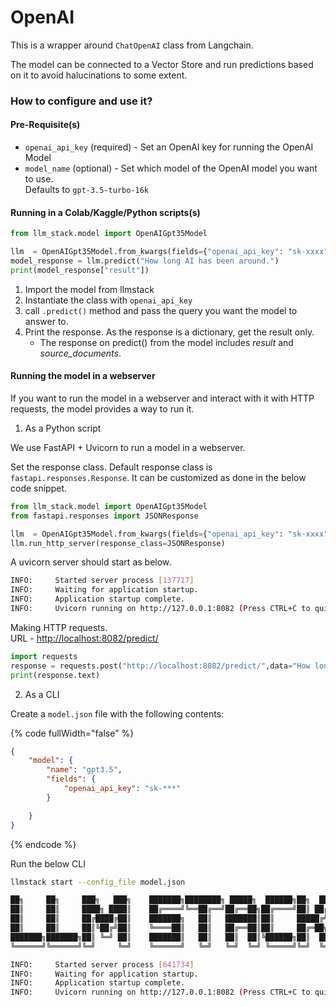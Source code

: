 # OpenAI

This is a wrapper around `ChatOpenAI` class from Langchain.&#x20;

The model can be connected to  a Vector Store and run predictions based on it to avoid halucinations to some extent.

### How to configure and use it?

#### Pre-Requisite(s)

* `openai_api_key` (required) - Set an OpenAI key for running the OpenAI Model
* `model_name` (optional) - Set which model of the OpenAI model you want to use. \
  Defaults to `gpt-3.5-turbo-16k`&#x20;

#### Running in a Colab/Kaggle/Python scripts(s)

```python
from llm_stack.model import OpenAIGpt35Model

llm  = OpenAIGpt35Model.from_kwargs(fields={"openai_api_key": "sk-xxxx"})  # Update with your OpenAI Key
model_response = llm.predict("How long AI has been around.")
print(model_response["result"])
```

1. Import the model from llmstack
2. Instantiate the class with `openai_api_key`
3. call `.predict()` method and pass the query you want the model to answer to.
4. Print the response. As the response is a dictionary, get the result only.
   * The response on predict() from the model includes _result_ and _source\_documents_.

#### Running the model in a webserver

If you want to run the model in a webserver and interact with it with HTTP requests, the model provides a way to run it.

1. As a Python script

We use FastAPI + Uvicorn to run a model in a webserver.

Set the response class. Default response class is `fastapi.responses.Response`. It can be customized as done in the below code snippet.

```python
from llm_stack.model import OpenAIGpt35Model
from fastapi.responses import JSONResponse

llm  = OpenAIGpt35Model.from_kwargs(fields={"openai_api_key": "sk-xxxx"})
llm.run_http_server(response_class=JSONResponse)
```

A uvicorn server should start as below.

```bash
INFO:     Started server process [137717]
INFO:     Waiting for application startup.
INFO:     Application startup complete.
INFO:     Uvicorn running on http://127.0.0.1:8082 (Press CTRL+C to quit)
```

Making HTTP requests. \
URL - [http://localhost:8082/predict/](http://localhost:8082/predict/)

```python
import requests
response = requests.post("http://localhost:8082/predict/",data="How long AI has been around.")
print(response.text)
```

2. As a CLI

Create a `model.json` file with the following contents:

{% code fullWidth="false" %}
```json
{
    "model": {       
        "name": "gpt3.5",
        "fields": {
            "openai_api_key": "sk-***"
        }

    }
}
```
{% endcode %}

Run the below CLI&#x20;

```bash
llmstack start --config_file model.json
```

```bash
██╗     ██╗     ███╗   ███╗    ███████╗████████╗ █████╗  ██████╗██╗  ██╗
██║     ██║     ████╗ ████║    ██╔════╝╚══██╔══╝██╔══██╗██╔════╝██║ ██╔╝
██║     ██║     ██╔████╔██║    ███████╗   ██║   ███████║██║     █████╔╝
██║     ██║     ██║╚██╔╝██║    ╚════██║   ██║   ██╔══██║██║     ██╔═██╗
███████╗███████╗██║ ╚═╝ ██║    ███████║   ██║   ██║  ██║╚██████╗██║  ██╗
╚══════╝╚══════╝╚═╝     ╚═╝    ╚══════╝   ╚═╝   ╚═╝  ╚═╝ ╚═════╝╚═╝  ╚═╝

INFO:     Started server process [641734]
INFO:     Waiting for application startup.
INFO:     Application startup complete.
INFO:     Uvicorn running on http://127.0.0.1:8082 (Press CTRL+C to quit)
```
